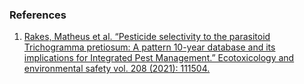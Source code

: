 ### References

1.	[Rakes, Matheus et al. “Pesticide selectivity to the parasitoid Trichogramma pretiosum: A pattern 10-year database and its implications for Integrated Pest Management.” Ecotoxicology and environmental safety vol. 208 (2021): 111504.](https://doi.org/10.1016/j.ecoenv.2020.111504)